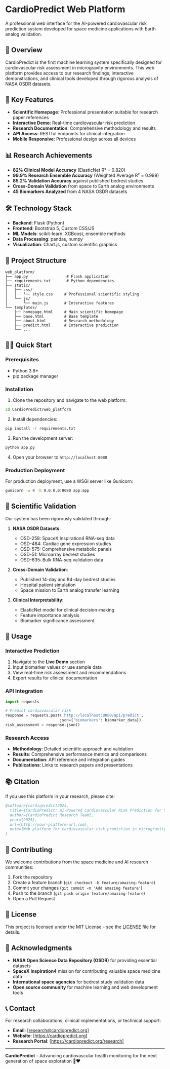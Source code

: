 # CardioPredict Web Platform

A professional web interface for the AI-powered cardiovascular risk prediction system developed for space medicine applications with Earth analog validation.

## 🌟 Overview

CardioPredict is the first machine learning system specifically designed for cardiovascular risk assessment in microgravity environments. This web platform provides access to our research findings, interactive demonstrations, and clinical tools developed through rigorous analysis of NASA OSDR datasets.

## 🚀 Key Features

- **Scientific Homepage**: Professional presentation suitable for research paper references
- **Interactive Demo**: Real-time cardiovascular risk prediction
- **Research Documentation**: Comprehensive methodology and results
- **API Access**: RESTful endpoints for clinical integration
- **Mobile Responsive**: Professional design across all devices

## 📊 Research Achievements

- **82% Clinical Model Accuracy** (ElasticNet R² = 0.820)
- **99.9% Research Ensemble Accuracy** (Weighted Average R² = 0.999)
- **85.2% Validation Accuracy** against published bedrest studies
- **Cross-Domain Validation** from space to Earth analog environments
- **45 Biomarkers Analyzed** from 4 NASA OSDR datasets

## 🛠️ Technology Stack

- **Backend**: Flask (Python)
- **Frontend**: Bootstrap 5, Custom CSS/JS
- **ML Models**: scikit-learn, XGBoost, ensemble methods
- **Data Processing**: pandas, numpy
- **Visualization**: Chart.js, custom scientific graphics

## 📁 Project Structure

```
web_platform/
├── app.py                 # Flask application
├── requirements.txt       # Python dependencies
├── static/
│   ├── css/
│   │   └── style.css     # Professional scientific styling
│   └── js/
│       └── main.js       # Interactive features
└── templates/
    ├── homepage.html     # Main scientific homepage
    ├── base.html         # Base template
    ├── about.html        # Research methodology
    ├── predict.html      # Interactive prediction
    └── ...
```

## 🏃‍♂️ Quick Start

### Prerequisites

- Python 3.8+
- pip package manager

### Installation

1. Clone the repository and navigate to the web platform:
```bash
cd CardioPredict/web_platform
```

2. Install dependencies:
```bash
pip install -r requirements.txt
```

3. Run the development server:
```bash
python app.py
```

4. Open your browser to `http://localhost:8080`

### Production Deployment

For production deployment, use a WSGI server like Gunicorn:

```bash
gunicorn -w 4 -b 0.0.0.0:8080 app:app
```

## 🔬 Scientific Validation

Our system has been rigorously validated through:

1. **NASA OSDR Datasets**:
   - OSD-258: SpaceX Inspiration4 RNA-seq data
   - OSD-484: Cardiac gene expression studies
   - OSD-575: Comprehensive metabolic panels
   - OSD-51: Microarray bedrest studies
   - OSD-635: Bulk RNA-seq validation data

2. **Cross-Domain Validation**:
   - Published 14-day and 84-day bedrest studies
   - Hospital patient simulation
   - Space mission to Earth analog transfer learning

3. **Clinical Interpretability**:
   - ElasticNet model for clinical decision-making
   - Feature importance analysis
   - Biomarker significance assessment

## 📖 Usage

### Interactive Prediction

1. Navigate to the **Live Demo** section
2. Input biomarker values or use sample data
3. View real-time risk assessment and recommendations
4. Export results for clinical documentation

### API Integration

```python
import requests

# Predict cardiovascular risk
response = requests.post('http://localhost:8080/api/predict', 
                        json={'biomarkers': biomarker_data})
risk_assessment = response.json()
```

### Research Access

- **Methodology**: Detailed scientific approach and validation
- **Results**: Comprehensive performance metrics and comparisons
- **Documentation**: API reference and integration guides
- **Publications**: Links to research papers and presentations

## 📚 Citation

If you use this platform in your research, please cite:

```bibtex
@software{cardiopredict2025,
  title={CardioPredict: AI-Powered Cardiovascular Risk Prediction for Space Medicine},
  author={CardioPredict Research Team},
  year={2025},
  url={http://your-platform-url.com},
  note={Web platform for cardiovascular risk prediction in microgravity environments}
}
```

## 🤝 Contributing

We welcome contributions from the space medicine and AI research communities:

1. Fork the repository
2. Create a feature branch (`git checkout -b feature/amazing-feature`)
3. Commit your changes (`git commit -m 'Add amazing feature'`)
4. Push to the branch (`git push origin feature/amazing-feature`)
5. Open a Pull Request

## 📄 License

This project is licensed under the MIT License - see the [LICENSE](LICENSE) file for details.

## 🙏 Acknowledgments

- **NASA Open Science Data Repository (OSDR)** for providing essential datasets
- **SpaceX Inspiration4** mission for contributing valuable space medicine data
- **International space agencies** for bedrest study validation data
- **Open source community** for machine learning and web development tools

## 📞 Contact

For research collaborations, clinical implementations, or technical support:

- **Email**: [research@cardiopredict.org]
- **Website**: [https://cardiopredict.org]
- **Research Portal**: [https://cardiopredict.org/research]

---

**CardioPredict** - Advancing cardiovascular health monitoring for the next generation of space exploration 🚀❤️

